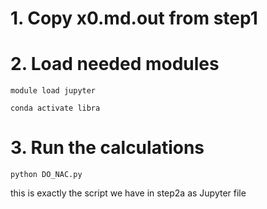 

# 1. Copy x0.md.out from step1

# 2. Load needed modules

    module load jupyter

    conda activate libra


# 3. Run the calculations

    python DO_NAC.py 

this is exactly the script we have in step2a as Jupyter file


